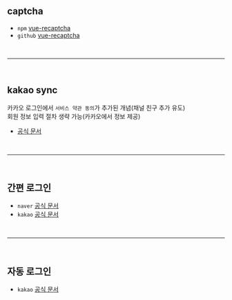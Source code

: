 ## captcha
- `npm` [vue-recaptcha](https://www.npmjs.com/package/vue-recaptcha)
- `github` [vue-recaptcha](https://github.com/DanSnow/vue-recaptcha)


<br />

---

<br />

## kakao sync
카카오 로그인에서 `서비스 약관 동의`가 추가된 개념(채널 친구 추가 유도)  
회원 정보 입력 절차 생략 가능(카카오에서 정보 제공)

- [공식 문서](https://developers.kakao.com/docs/latest/ko/kakaosync/common)

<br />

---

<br />

## 간편 로그인
- `naver` [공식 문서](https://developers.naver.com/docs/login/api/api.md#javascript)
- `kakao` [공식 문서](https://developers.kakao.com/docs/latest/ko/kakaologin/js)

<br />

---

<br />

## 자동 로그인
- `kakao` [공식 문서](https://developers.kakao.com/docs/latest/ko/kakaologin/js#request-code-auto-login)
